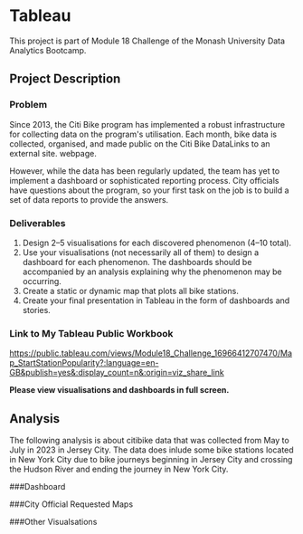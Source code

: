 # Tableau
This project is part of Module 18 Challenge of the Monash University Data Analytics Bootcamp. 

## Project Description
### Problem
Since 2013, the Citi Bike program has implemented a robust infrastructure for collecting data on the program's utilisation. Each month, bike data is collected, organised, and made public on the Citi Bike DataLinks to an external site. webpage.

However, while the data has been regularly updated, the team has yet to implement a dashboard or sophisticated reporting process. City officials have questions about the program, so your first task on the job is to build a set of data reports to provide the answers.

### Deliverables
1. Design 2–5 visualisations for each discovered phenomenon (4–10 total).
2. Use your visualisations (not necessarily all of them) to design a dashboard for each phenomenon. The dashboards should be accompanied by an analysis explaining why the phenomenon may be occurring.
3. Create a static or dynamic map that plots all bike stations.
4. Create your final presentation in Tableau in the form of dashboards and stories. 

### Link to My Tableau Public Workbook 
https://public.tableau.com/views/Module18_Challenge_16966412707470/Map_StartStationPopularity?:language=en-GB&publish=yes&:display_count=n&:origin=viz_share_link

**Please view visualisations and dashboards in full screen.**

## Analysis 

The following analysis is about citibike data that was collected from May to July in 2023 in Jersey City. The data does inlude some bike stations located in New York City due to bike journeys beginning in Jersey City and crossing the Hudson River and ending the journey in New York City. 

###Dashboard 


###City Official Requested Maps 

###Other Visualsations 

